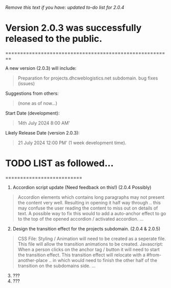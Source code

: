 *Remove this text if you have: updated to-do list for 2.0.4*

# Version 2.0.3 was successfully released to the public.
========================================================

A new version (2.0.3) will include:
>   Preparation for projects.dhcweblogistics.net subdomain.
>   bug fixes (issues)

Suggestions from others:
>   (none as of now...)

Start Date (development):
>   14th July 2024 8:00 AM' 

Likely Release Date (version 2.0.3):
>   21 July 2024 12:00 PM' (1 week development time).

# TODO LIST as followed...
==========================

1. Accordion script update (Need feedback on this!) (2.0.4 Possibly)

>   Accordion elements which contains long paragraphs may not present the content very well. Resulting in opening it half way through
>   .. this may confuse the user reading the content to miss out on details of text.
>   A possible way to fix this would to add a auto-anchor effect to go to the top of the opened accordion / activated accordion.
    ...


2. Design the transition effect for the projects subdomain. (2.0.4 & 2.0.5)

>   CSS File: Styling / Animation will need to be created as a seperate file. This file will allow the transition animations to be created.
>   Javascript: When a person clicks on the anchor tag / button it will need to start the transition effect. This transition effect will relocate with a #from-another-place
>   .. in which would need to finish the other half of the transition on the subdomains side.
    ...

3. ???
4. ???